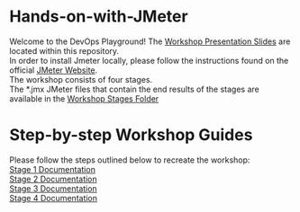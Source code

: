 # Hands-on-with-JMeter
Welcome to the DevOps Playground! The [Workshop Presentation Slides](https://github.com/DevOpsPlayground/Hands-on-with-JMeter/blob/master/Presentation%20Slides/190625%20DevOps%20Playground%20Jmeter%20Boris%20Levanov.pptx) are located within this repository.\
In order to install Jmeter locally, please follow the instructions found on the official [JMeter Website](https://jmeter.apache.org/usermanual/get-started.html).\
The workshop consists of four stages.\
The *.jmx JMeter files that contain the end results of the stages are available in the [Workshop Stages Folder](https://github.com/DevOpsPlayground/Hands-on-with-JMeter/tree/master/Workshop%20Stages)

# Step-by-step Workshop Guides
Please follow the steps outlined below to recreate the workshop:\
[Stage 1 Documentation](stage1.md)\
[Stage 2 Documentation](stage2.md)\
[Stage 3 Documentation](stage3.md)\
[Stage 4 Documentation](stage4.md)

